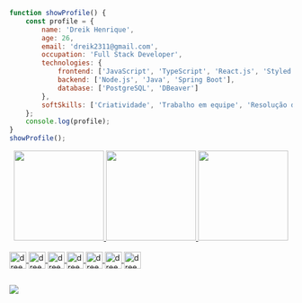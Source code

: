 ```javascript
function showProfile() {
    const profile = {
        name: 'Dreik Henrique',
        age: 26,
        email: 'dreik2311@gmail.com',
        occupation: 'Full Stack Developer',
        technologies: {
            frontend: ['JavaScript', 'TypeScript', 'React.js', 'Styled Components', 'Material UI'],
            backend: ['Node.js', 'Java', 'Spring Boot'],
            database: ['PostgreSQL', 'DBeaver']
        },
        softSkills: ['Criatividade', 'Trabalho em equipe', 'Resolução de problemas']
    };
    console.log(profile);
}
showProfile();
```


<div align="center">
  <a href="https://github.com/dreeeik">
  <img height="160em" src="https://github-readme-stats.vercel.app/api?username=dreeeik&show_icons=true&theme=dracula&include_all_commits=true&count_private=true"/>
  <img height="160em" src="https://github-readme-stats.vercel.app/api/top-langs/?username=dreeeik&layout=compact&langs_count=10&theme=dracula"/>
  <img height='160em' src='https://github-readme-streak-stats.herokuapp.com?user=dreeeik&theme=react&date_format=j%20M%5B%20Y%5D&fire=DD0000&ring=52DD81&dates=52DD81&stroke=ABCFDD' />
</div>
  
<div style="display: inline_block"><br>
  <img align="center" alt="dreeeik-Js" height="30" src="https://img.shields.io/badge/JavaScript-323330?style=for-the-badge&logo=javascript&logoColor=F7DF1E">
  <img align="center" alt="dreeeik-Typescript" height="30" src="https://img.shields.io/badge/TypeScript-007ACC?style=for-the-badge&logo=typescript&logoColor=white">
  <img align="center" alt="dreeeik-HTML" height="30"  src="https://img.shields.io/badge/HTML5-E34F26?style=for-the-badge&logo=html5&logoColor=white">
  <img align="center" alt="dreeeik-CSS" height="30" src="https://img.shields.io/badge/CSS3-1572B6?style=for-the-badge&logo=css3&logoColor=white">
  <img align="center" alt="dreeeik-react" height="30"  src="https://img.shields.io/badge/React-20232A?style=for-the-badge&logo=react&logoColor=61DAFB">
  <img align="center" alt="dreeeik-Node" height="30" src="https://img.shields.io/badge/Node.js-43853D?style=for-the-badge&logo=node.js&logoColor=white">
  <img align="center" alt="dreeeik-Java" height="30" src="https://img.shields.io/badge/Java-ED8B00?style=for-the-badge&logo=java&logoColor=white">
</div>

##
  
<a href="https://www.linkedin.com/in/dreeeik" target="_blank"><img src="https://img.shields.io/badge/-LinkedIn-%230077B5?style=for-the-badge&logo=linkedin&logoColor=white" target="_blank"></a>


